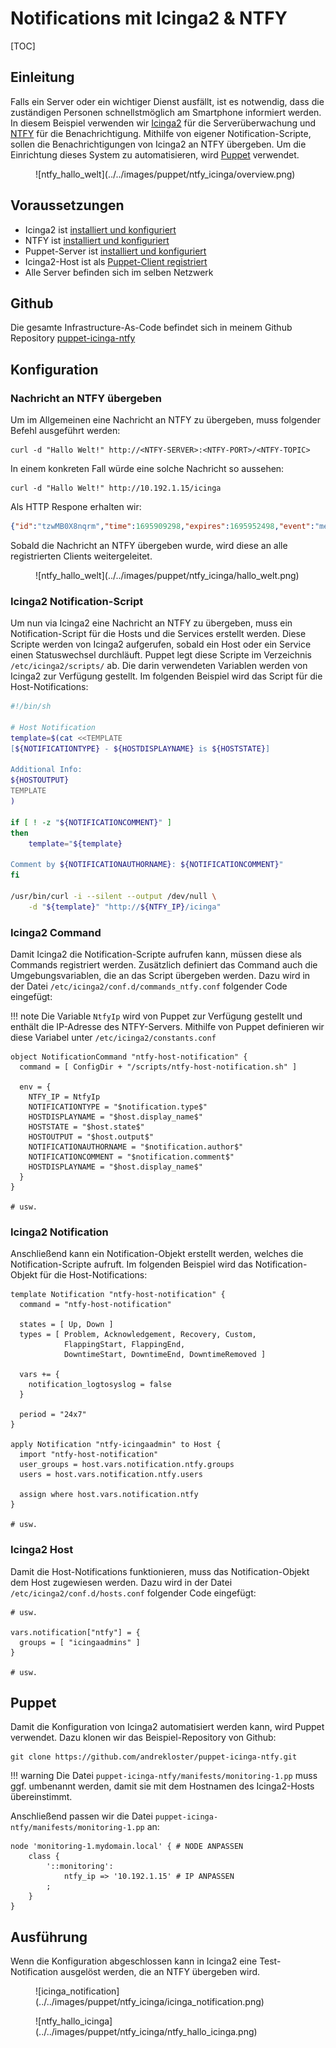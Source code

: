 # Notifications mit Icinga2 & NTFY

[TOC]

## Einleitung
Falls ein Server oder ein wichtiger Dienst ausfällt, ist es notwendig, dass die zuständigen Personen schnellstmöglich am Smartphone informiert werden.
In diesem Beispiel verwenden wir [Icinga2](https://icinga.com/) für die Serverüberwachung und [NTFY](https://ntfy.sh/) für die Benachrichtigung.
Mithilfe von eigener Notification-Scripte, sollen die Benachrichtigungen von Icinga2 an NTFY übergeben. Um die Einrichtung dieses System zu automatisieren,
wird [Puppet](https://www.puppet.com/) verwendet.

<figure markdown>
  ![ntfy_hallo_welt](../../images/puppet/ntfy_icinga/overview.png)
</figure>

## Voraussetzungen
- Icinga2 ist [installiert und konfiguriert](/monitoring/icinga/)
- NTFY ist [installiert und konfiguriert](https://docs.ntfy.sh/install/)
- Puppet-Server ist [installiert und konfiguriert](/iac/puppet/create_puppet_server)
- Icinga2-Host ist als [Puppet-Client registriert](/iac/puppet/register_client)
- Alle Server befinden sich im selben Netzwerk

## Github
Die gesamte Infrastructure-As-Code befindet sich in meinem Github Repository [puppet-icinga-ntfy](https://github.com/andrekloster/puppet-icinga-ntfy)

## Konfiguration

### Nachricht an NTFY übergeben
Um im Allgemeinen eine Nachricht an NTFY zu übergeben, muss folgender Befehl ausgeführt werden:

```shell
curl -d "Hallo Welt!" http://<NTFY-SERVER>:<NTFY-PORT>/<NTFY-TOPIC>
```

In einem konkreten Fall würde eine solche Nachricht so aussehen:

```shell
curl -d "Hallo Welt!" http://10.192.1.15/icinga
```

Als HTTP Respone erhalten wir:

```json
{"id":"tzwMB0X8nqrm","time":1695909298,"expires":1695952498,"event":"message","topic":"icinga","message":"Hallo Welt"}
```

Sobald die Nachricht an NTFY übergeben wurde, wird diese an alle registrierten Clients weitergeleitet.

<figure markdown>
  ![ntfy_hallo_welt](../../images/puppet/ntfy_icinga/hallo_welt.png)
</figure>

### Icinga2 Notification-Script
Um nun via Icinga2 eine Nachricht an NTFY zu übergeben, muss ein Notification-Script für die Hosts und die Services erstellt werden.
Diese Scripte werden von Icinga2 aufgerufen, sobald ein Host oder ein Service einen Statuswechsel durchläuft. Puppet legt diese Scripte im Verzeichnis 
`/etc/icinga2/scripts/` ab. Die darin verwendeten Variablen werden von Icinga2 zur Verfügung gestellt. Im folgenden Beispiel wird das Script für die Host-Notifications:

```bash
#!/bin/sh

# Host Notification
template=$(cat <<TEMPLATE
[${NOTIFICATIONTYPE} - ${HOSTDISPLAYNAME} is ${HOSTSTATE}]

Additional Info:
${HOSTOUTPUT}
TEMPLATE
)

if [ ! -z "${NOTIFICATIONCOMMENT}" ]
then
    template="${template}

Comment by ${NOTIFICATIONAUTHORNAME}: ${NOTIFICATIONCOMMENT}"
fi

/usr/bin/curl -i --silent --output /dev/null \
    -d "${template}" "http://${NTFY_IP}/icinga"
```

### Icinga2 Command
Damit Icinga2 die Notification-Scripte aufrufen kann, müssen diese als Commands registriert werden. Zusätzlich definiert das Command auch die Umgebungsvariablen,
die an das Script übergeben werden.
Dazu wird in der Datei `/etc/icinga2/conf.d/commands_ntfy.conf` folgender Code eingefügt:

!!! note
    Die Variable `NtfyIp` wird von Puppet zur Verfügung gestellt und enthält die IP-Adresse des NTFY-Servers.
    Mithilfe von Puppet definieren wir diese Variabel unter `/etc/icinga2/constants.conf`

```
object NotificationCommand "ntfy-host-notification" {
  command = [ ConfigDir + "/scripts/ntfy-host-notification.sh" ]

  env = {
    NTFY_IP = NtfyIp
    NOTIFICATIONTYPE = "$notification.type$"
    HOSTDISPLAYNAME = "$host.display_name$"
    HOSTSTATE = "$host.state$"
    HOSTOUTPUT = "$host.output$"
    NOTIFICATIONAUTHORNAME = "$notification.author$"
    NOTIFICATIONCOMMENT = "$notification.comment$"
    HOSTDISPLAYNAME = "$host.display_name$"
  }
}

# usw.
```

### Icinga2 Notification
Anschließend kann ein Notification-Objekt erstellt werden, welches die Notification-Scripte aufruft.
Im folgenden Beispiel wird das Notification-Objekt für die Host-Notifications:

```
template Notification "ntfy-host-notification" {
  command = "ntfy-host-notification"

  states = [ Up, Down ]
  types = [ Problem, Acknowledgement, Recovery, Custom,
            FlappingStart, FlappingEnd,
            DowntimeStart, DowntimeEnd, DowntimeRemoved ]

  vars += {
    notification_logtosyslog = false
  }

  period = "24x7"
}

apply Notification "ntfy-icingaadmin" to Host {
  import "ntfy-host-notification"
  user_groups = host.vars.notification.ntfy.groups
  users = host.vars.notification.ntfy.users

  assign where host.vars.notification.ntfy
}

# usw.
```

### Icinga2 Host
Damit die Host-Notifications funktionieren, muss das Notification-Objekt dem Host zugewiesen werden.
Dazu wird in der Datei `/etc/icinga2/conf.d/hosts.conf` folgender Code eingefügt:

```
# usw.

vars.notification["ntfy"] = {
  groups = [ "icingaadmins" ]
}

# usw.
```

## Puppet
Damit die Konfiguration von Icinga2 automatisiert werden kann, wird Puppet verwendet. Dazu klonen wir das Beispiel-Repository von Github:

```shell
git clone https://github.com/andrekloster/puppet-icinga-ntfy.git
```

!!! warning
    Die Datei `puppet-icinga-ntfy/manifests/monitoring-1.pp` muss ggf. umbenannt werden, damit sie mit dem Hostnamen des Icinga2-Hosts übereinstimmt.

Anschließend passen wir die Datei `puppet-icinga-ntfy/manifests/monitoring-1.pp` an:

```puppet
node 'monitoring-1.mydomain.local' { # NODE ANPASSEN
    class {
        '::monitoring':
            ntfy_ip => '10.192.1.15' # IP ANPASSEN
        ;
    }
}
```

## Ausführung
Wenn die Konfiguration abgeschlossen kann in Icinga2 eine Test-Notification ausgelöst werden, die an NTFY übergeben wird.

<figure markdown>
  ![icinga_notification](../../images/puppet/ntfy_icinga/icinga_notification.png)
</figure>

<figure markdown>
  ![ntfy_hallo_icinga](../../images/puppet/ntfy_icinga/ntfy_hallo_icinga.png)
</figure>